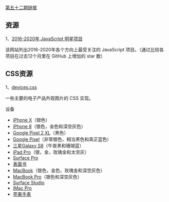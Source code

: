 [第五十二期链接](https://github.com/ruanyf/weekly/blob/master/docs/issue-52.md)

## 资源

1、[2016-2020年 JavaScript 明星项目](https://risingstars.js.org/2018/zh/)

该网站列出2016-2020年各个方向上最受关注的 JavaScript 项目。（通过比较各项目在过去12个月里在 GitHub 上增加的 star 数）

## CSS资源

1、[devices.css](https://github.com/picturepan2/devices.css)

一些主要的电子产品外观图片的 CSS 实现。

设备

- [iPhone X](https://picturepan2.github.io/devices.css/#iphone-x)（银色）
- [iPhone 8](https://picturepan2.github.io/devices.css/#iphone-8)（银色，金色和深空灰色）
- [Google Pixel 2 XL](https://picturepan2.github.io/devices.css/#google-pixel-2-xl)（黑色）
- [Google Pixel](https://picturepan2.github.io/devices.css/#google-pixel)（非常银色，相当黑色和真正蓝色）
- [三星Galaxy S8](https://picturepan2.github.io/devices.css/#galaxy-s8)（午夜黑和珊瑚蓝）
- [iPad Pro](https://picturepan2.github.io/devices.css/#ipad-pro)（银，金，玫瑰金和太空灰）
- [Surface Pro](https://picturepan2.github.io/devices.css/#surface-pro)
- [表面书](https://picturepan2.github.io/devices.css/#surface-book)
- [MacBook](https://picturepan2.github.io/devices.css/#macbook)（银色，金色，玫瑰金和深空灰色）
- [MacBook Pro](https://picturepan2.github.io/devices.css/#macbook-pro)（银色和深空灰色）
- [Surface Studio](https://picturepan2.github.io/devices.css/#surface-studio)
- [iMac Pro](https://picturepan2.github.io/devices.css/#imac-pro)
- [苹果手表](https://picturepan2.github.io/devices.css/#apple-watch)
